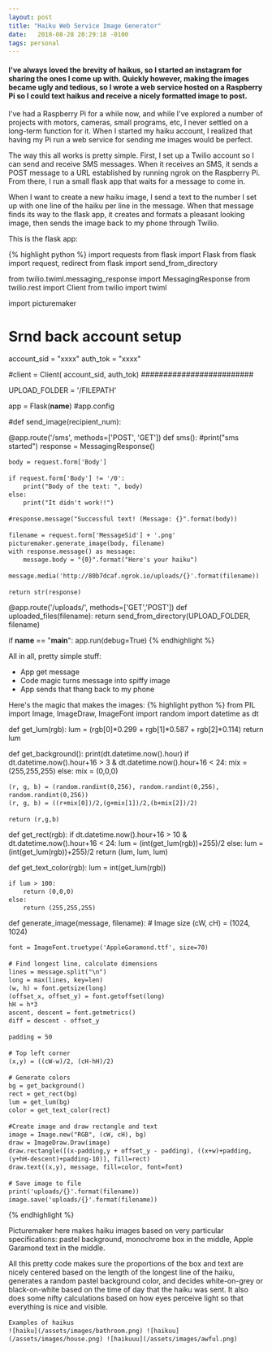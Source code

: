 ```yaml
---
layout: post
title: "Haiku Web Service Image Generator"
date:   2018-08-28 20:29:18 -0100
tags: personal
---
```


#### I've always loved the brevity of haikus, so I started an instagram for sharing the ones I come up with. Quickly however, making the images became ugly and tedious, so I wrote a web service hosted on a Raspberry Pi so I could text haikus and receive a nicely formatted image to post.

I've had a Raspberry Pi for a while now, and while I've explored a number of projects with motors, cameras, small programs, etc, I never settled on a long-term function for it. When I started my haiku account, I realized that having my Pi run a web service for sending me images would be perfect. 

The way this all works is pretty simple. First, I set up a Twilio account so I can send and receive SMS messages. When it receives an SMS, it sends a POST message to a URL established by running ngrok on the Raspberry Pi. From there, I run a small flask app that waits for a message to come in.

When I want to create a new haiku image, I send a text to the number I set up with one line of the haiku per line in the message. When that message finds its way to the flask app, it creates and formats a pleasant looking image, then sends the image back to my phone through Twilio.

This is the flask app:

{% highlight python %}
import requests
from flask import Flask
from flask import request, redirect
from flask import send_from_directory

from twilio.twiml.messaging_response import MessagingResponse
from twilio.rest import Client
from twilio import twiml

import picturemaker

# Srnd back account setup
account_sid = "xxxx"
auth_tok = "xxxx"

#client = Client( account_sid, auth_tok)
#########################

UPLOAD_FOLDER = '/FILEPATH'

app = Flask(__name__)
#app.config

#def send_image(recipient_num):

@app.route('/sms', methods=['POST', 'GET'])
def sms():
    #print("sms started")
    response = MessagingResponse()

    body = request.form['Body']

    if request.form['Body'] != '/0':
        print("Body of the text: ", body)
    else:
        print("It didn't work!!")

    #response.message("Successful text! (Message: {}".format(body))

    filename = request.form['MessageSid'] + '.png'
    picturemaker.generate_image(body, filename)
    with response.message() as message:
        message.body = "{0}".format("Here's your haiku")
        message.media('http://80b7dcaf.ngrok.io/uploads/{}'.format(filename))
    
    return str(response)

@app.route('/uploads/<filename>', methods=['GET','POST'])
def uploaded_files(filename):
    return send_from_directory(UPLOAD_FOLDER, filename)


if __name__ == "__main__":
    app.run(debug=True)
{% endhighlight %}

All in all, pretty simple stuff:
- App get message
- Code magic turns message into spiffy image
- App sends that thang back to my phone

Here's the magic that makes the images:
{% highlight python %}
from PIL import Image, ImageDraw, ImageFont
import random
import datetime as dt

def get_lum(rgb):
    lum = (rgb[0]*0.299 + rgb[1]*0.587 + rgb[2]*0.114)
    return lum

def get_background():
    print(dt.datetime.now().hour)
    if dt.datetime.now().hour+16 > 3 & dt.datetime.now().hour+16 < 24:
        mix = (255,255,255)
    else:
        mix = (0,0,0)

    (r, g, b) = (random.randint(0,256), random.randint(0,256), random.randint(0,256))
    (r, g, b) = ((r+mix[0])/2,(g+mix[1])/2,(b+mix[2])/2)

    return (r,g,b)

def get_rect(rgb):
    if dt.datetime.now().hour+16 > 10 & dt.datetime.now().hour+16 < 24:
        lum = (int(get_lum(rgb))+255)/2
    else:
        lum = (int(get_lum(rgb))+255)/2
    return (lum, lum, lum)

def get_text_color(rgb):
    lum = int(get_lum(rgb))

    if lum > 100:
        return (0,0,0)
    else:
        return (255,255,255)

def generate_image(message, filename):
    # Image size
    (cW, cH) = (1024, 1024)

    font = ImageFont.truetype('AppleGaramond.ttf', size=70)

    # Find longest line, calculate dimensions
    lines = message.split("\n")
    long = max(lines, key=len)
    (w, h) = font.getsize(long)
    (offset_x, offset_y) = font.getoffset(long)
    hH = h*3
    ascent, descent = font.getmetrics()
    diff = descent - offset_y

    padding = 50

    # Top left corner
    (x,y) = ((cW-w)/2, (cH-hH)/2)

    # Generate colors
    bg = get_background()
    rect = get_rect(bg)
    lum = get_lum(bg)
    color = get_text_color(rect)

    #Create image and draw rectangle and text
    image = Image.new("RGB", (cW, cH), bg)
    draw = ImageDraw.Draw(image)
    draw.rectangle([(x-padding,y + offset_y - padding), ((x+w)+padding, (y+hH-descent)+padding-10)], fill=rect)
    draw.text((x,y), message, fill=color, font=font)

    # Save image to file
    print('uploads/{}'.format(filename))
    image.save('uploads/{}'.format(filename))
{% endhighlight %}

Picturemaker here makes haiku images based on very particular specifications: pastel background, monochrome box in the middle, Apple Garamond text in the middle.

All this pretty code makes sure the proportions of the box and text are nicely centered based on the length of the longest line of the haiku, generates a random pastel background color, and decides white-on-grey or black-on-white based on the time of day that the haiku was sent. It also does some nifty calculations based on how eyes perceive light so that everything is nice and visible.

	Examples of haikus
	![haiku](/assets/images/bathroom.png) ![haikuu](/assets/images/house.png) ![haikuuu](/assets/images/awful.png)
